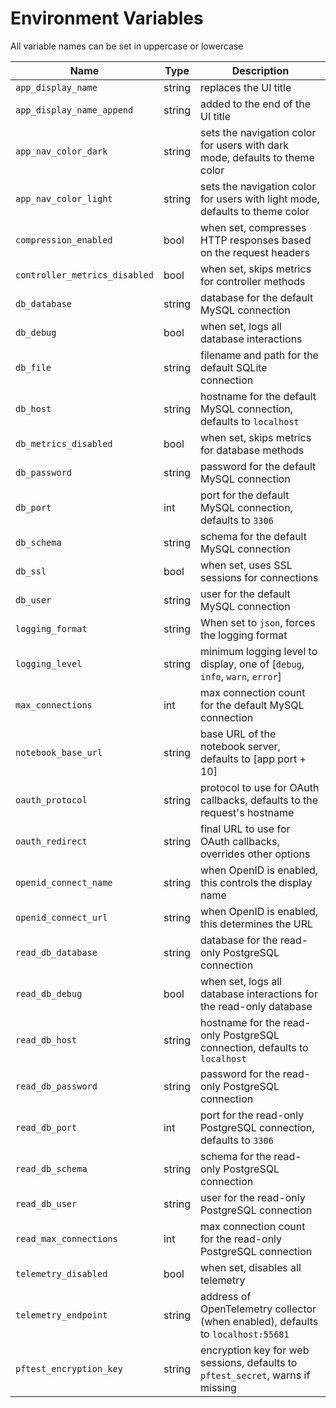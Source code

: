 # Environment Variables

All variable names can be set in uppercase or lowercase

| Name                          | Type   | Description                                                                      |
|-------------------------------|--------|----------------------------------------------------------------------------------|
| `app_display_name`            | string | replaces the UI title                                                            |
| `app_display_name_append`     | string | added to the end of the UI title                                                 |
| `app_nav_color_dark`          | string | sets the navigation color for users with dark mode, defaults to theme color      |
| `app_nav_color_light`         | string | sets the navigation color for users with light mode, defaults to theme color     |
| `compression_enabled`         | bool   | when set, compresses HTTP responses based on the request headers                 |
| `controller_metrics_disabled` | bool   | when set, skips metrics for controller methods                                   |
| `db_database`                 | string | database for the default MySQL connection                                        |
| `db_debug`                    | bool   | when set, logs all database interactions                                         |
| `db_file`                     | string | filename and path for the default SQLite connection                              |
| `db_host`                     | string | hostname for the default MySQL connection, defaults to `localhost`               |
| `db_metrics_disabled`         | bool   | when set, skips metrics for database methods                                     |
| `db_password`                 | string | password for the default MySQL connection                                        |
| `db_port`                     | int    | port for the default MySQL connection, defaults to `3306`                        |
| `db_schema`                   | string | schema for the default MySQL connection                                          |
| `db_ssl`                      | bool   | when set, uses SSL sessions for connections                                      |
| `db_user`                     | string | user for the default MySQL connection                                            |
| `logging_format`              | string | When set to `json`, forces the logging format                                    |
| `logging_level`               | string | minimum logging level to display, one of [`debug`, `info`, `warn`, `error`]      |
| `max_connections`             | int    | max connection count for the default MySQL connection                            |
| `notebook_base_url`           | string | base URL of the notebook server, defaults to [app port + 10]                     |
| `oauth_protocol`              | string | protocol to use for OAuth callbacks, defaults to the request's hostname          |
| `oauth_redirect`              | string | final URL to use for OAuth callbacks, overrides other options                    |
| `openid_connect_name`         | string | when OpenID is enabled, this controls the display name                           |
| `openid_connect_url`          | string | when OpenID is enabled, this determines the URL                                  |
| `read_db_database`            | string | database for the read-only PostgreSQL connection                                 |
| `read_db_debug`               | bool   | when set, logs all database interactions for the read-only database              |
| `read_db_host`                | string | hostname for the read-only PostgreSQL connection, defaults to `localhost`        |
| `read_db_password`            | string | password for the read-only PostgreSQL connection                                 |
| `read_db_port`                | int    | port for the read-only PostgreSQL connection, defaults to `3306`                 |
| `read_db_schema`              | string | schema for the read-only PostgreSQL connection                                   |
| `read_db_user`                | string | user for the read-only PostgreSQL connection                                     |
| `read_max_connections`        | int    | max connection count for the read-only PostgreSQL connection                     |
| `telemetry_disabled`          | bool   | when set, disables all telemetry                                                 |
| `telemetry_endpoint`          | string | address of OpenTelemetry collector (when enabled), defaults to `localhost:55681` |
| `pftest_encryption_key`       | string | encryption key for web sessions, defaults to `pftest_secret`, warns if missing   |
